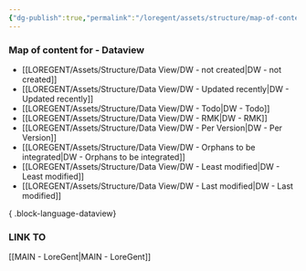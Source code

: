 ```yaml
---
{"dg-publish":true,"permalink":"/loregent/assets/structure/map-of-content/moc-dataviews/"}
---
```


### Map of content for - Dataview

- [[LOREGENT/Assets/Structure/Data View/DW - not created\|DW - not created]]
- [[LOREGENT/Assets/Structure/Data View/DW - Updated recently\|DW - Updated recently]]
- [[LOREGENT/Assets/Structure/Data View/DW - Todo\|DW - Todo]]
- [[LOREGENT/Assets/Structure/Data View/DW - RMK\|DW - RMK]]
- [[LOREGENT/Assets/Structure/Data View/DW - Per Version\|DW - Per Version]]
- [[LOREGENT/Assets/Structure/Data View/DW - Orphans to be integrated\|DW - Orphans to be integrated]]
- [[LOREGENT/Assets/Structure/Data View/DW - Least modified\|DW - Least modified]]
- [[LOREGENT/Assets/Structure/Data View/DW - Last modified\|DW - Last modified]]

{ .block-language-dataview}

### LINK TO
[[MAIN - LoreGent\|MAIN - LoreGent]]